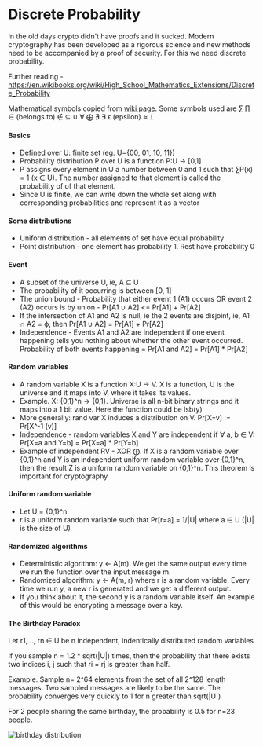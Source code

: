 Discrete Probability
===

In the old days crypto didn't have proofs and it sucked. Modern cryptography has been developed as a rigorous science and new methods need to be accompanied by a proof of security. For this we need discrete probability.

Further reading - https://en.wikibooks.org/wiki/High_School_Mathematics_Extensions/Discrete_Probability

Mathematical symbols copied from [wiki page](https://en.wikipedia.org/wiki/Mathematical_operators_and_symbols_in_Unicode). Some symbols used are ∑ ∏ ∈ (belongs to) ∉ ⊆ ∪ ∀ ⨁ ∄ ∃ ϵ (epsilon) ≈ ⟘

#### Basics

* Defined over U: finite set (eg. U={00, 01, 10, 11})
* Probability distribution P over U is a function P:U -> [0,1]
* P assigns every element in U a number between 0 and 1 such that ∑P(x) = 1 (x ∈ U). The number assigned to that element is called the probability of of that element.
* Since U is finite, we can write down the whole set along with corresponding probabilities and represent it as a vector

#### Some distributions

* Uniform distribution - all elements of set have equal probability
* Point distribution - one element has probability 1. Rest have probability 0

#### Event

* A subset of the universe U, ie, A ⊆ U
* The probability of it occurring is between [0, 1]
* The union bound - Probability that either event 1 (A1) occurs OR event 2 (A2) occurs is by union - Pr[A1 ∪ A2] <= Pr[A1] + Pr[A2]
* If the intersection of A1 and A2 is null, ie the 2 events are disjoint, ie, A1 ∩ A2 = ϕ, then Pr[A1 ∪ A2] = Pr[A1] + Pr[A2]
* Independence - Events A1 and A2 are independent if one event happening tells you nothing about whether the other event occurred. Probability of both events happening = Pr[A1 and A2] = Pr[A1] * Pr[A2]

#### Random variables

* A random variable X is a function X:U -> V. X is a function, U is the universe and it maps into V, where it takes its values.
* Example. X: {0,1}^n -> {0,1}. Universe is all n-bit binary strings and it maps into a 1 bit value. Here the function could be lsb(y)
* More generally: rand var X induces a distribution on V. Pr[X=v] := Pr[X^-1 (v)]
* Independence - random variables X and Y are independent if ∀ a, b ∈ V: Pr[X=a and Y=b] = Pr[X=a] * Pr[Y=b]
* Example of independent RV - XOR ⨁. If X is a random variable over {0,1}^n and Y is an independent uniform random variable over {0,1}^n, then the result Z is a uniform random variable on {0,1}^n. This theorem is important for cryptography

#### Uniform random variable

* Let U = {0,1}^n
* r is a uniform random variable such that Pr[r=a] = 1/|U| where a ∈ U (|U| is the size of U)

#### Randomized algorithms

* Deterministic algorithm: y <- A(m). We get the same output every time we run the function over the input message m.
* Randomized algorithm: y <- A(m, r) where r is a random variable. Every time we run y, a new r is generated and we get a different output.
* If you think about it, the second y is a random variable itself. An example of this would be encrypting a message over a key.

#### The Birthday Paradox

Let r1, .., rn ∈ U be n independent, indentically distributed random variables

If you sample n = 1.2 * sqrt(|U|) times, then the probability that there exists two indices i, j such that ri = rj is greater than half.  

Example. Sample n= 2^64 elements from the set of all 2^128 length messages. Two sampled messages are likely to be the same. The probability converges very quickly to 1 for n greater than sqrt(|U|)

For 2 people sharing the same birthday, the probability is 0.5 for n=23 people.

![birthday distribution](https://upload.wikimedia.org/wikipedia/commons/c/ca/Birthday_paradox_probability.svg)

